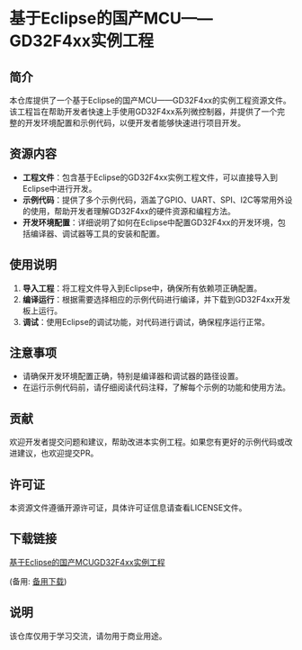 # 基于Eclipse的国产MCU——GD32F4xx实例工程

## 简介

本仓库提供了一个基于Eclipse的国产MCU——GD32F4xx的实例工程资源文件。该工程旨在帮助开发者快速上手使用GD32F4xx系列微控制器，并提供了一个完整的开发环境配置和示例代码，以便开发者能够快速进行项目开发。

## 资源内容

- **工程文件**：包含基于Eclipse的GD32F4xx实例工程文件，可以直接导入到Eclipse中进行开发。
- **示例代码**：提供了多个示例代码，涵盖了GPIO、UART、SPI、I2C等常用外设的使用，帮助开发者理解GD32F4xx的硬件资源和编程方法。
- **开发环境配置**：详细说明了如何在Eclipse中配置GD32F4xx的开发环境，包括编译器、调试器等工具的安装和配置。

## 使用说明

1. **导入工程**：将工程文件导入到Eclipse中，确保所有依赖项正确配置。
2. **编译运行**：根据需要选择相应的示例代码进行编译，并下载到GD32F4xx开发板上运行。
3. **调试**：使用Eclipse的调试功能，对代码进行调试，确保程序运行正常。

## 注意事项

- 请确保开发环境配置正确，特别是编译器和调试器的路径设置。
- 在运行示例代码前，请仔细阅读代码注释，了解每个示例的功能和使用方法。

## 贡献

欢迎开发者提交问题和建议，帮助改进本实例工程。如果您有更好的示例代码或改进建议，也欢迎提交PR。

## 许可证

本资源文件遵循开源许可证，具体许可证信息请查看LICENSE文件。

## 下载链接
[基于Eclipse的国产MCUGD32F4xx实例工程](https://pan.quark.cn/s/7aa47f849a16) 

(备用: [备用下载](https://pan.baidu.com/s/1Bztbm7AEau5LF2uLgZ8mgg?pwd=1234))

## 说明

该仓库仅用于学习交流，请勿用于商业用途。
